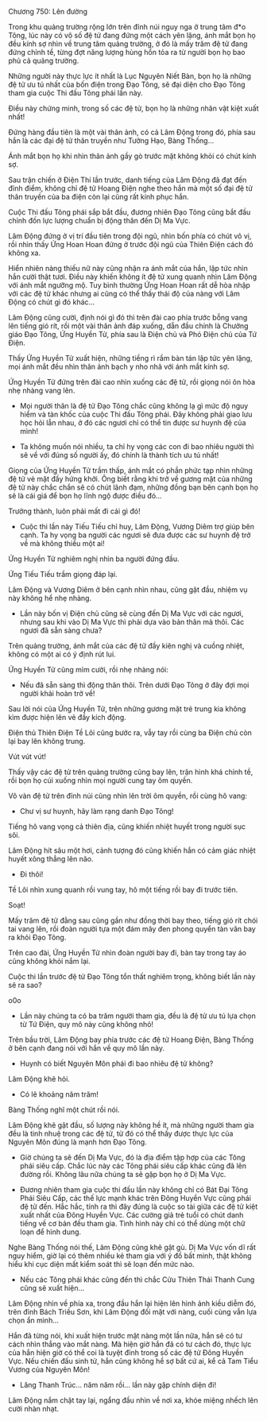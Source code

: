 




Chương 750: Lên đường


Trong khu quảng trường rộng lớn trên đỉnh núi nguy nga ở trung tâm đ*o Tông, lúc này có vô số đệ tử đang đứng một cách yên lặng, ánh mắt bọn họ đều kính sợ nhìn về trung tâm quảng trường, ở đó là mấy trăm đệ tử đang đứng chỉnh tề, từng đợt năng lượng hùng hồn tỏa ra từ người bọn họ bao phủ cả quảng trường.

Những người này thực lực ít nhất là Lục Nguyên Niết Bàn, bọn họ là những đệ tử ưu tú nhất của bốn điện trong Đạo Tông, sẽ đại diện cho Đạo Tông tham gia cuộc Thi đấu Tông phái lần này.

Điều này chứng minh, trong số các đệ tử, bọn họ là những nhân vật kiệt xuất nhất!

Đứng hàng đầu tiên là một vài thân ảnh, có cả Lâm Động trong đó, phía sau hắn là các đại đệ tử thân truyền như Tưởng Hạo, Bàng Thống…

Ánh mắt bọn họ khi nhìn thân ảnh gầy gò trước mặt không khỏi có chút kính sợ.

Sau trận chiến ở Điện Thí lần trước, danh tiếng của Lâm Động đã đạt đến đỉnh điểm, không chỉ đệ tử Hoang Điện nghe theo hắn mà một số đại đệ tử thân truyền của ba điện còn lại cũng rất kính phục hắn.

Cuộc Thi đấu Tông phái sắp bắt đầu, đương nhiên Đạo Tông cũng bắt đầu chỉnh đốn lực lượng chuẩn bị động thân đến Dị Ma Vực.

Lâm Động đứng ở vị trí đầu tiên trong đội ngũ, nhìn bốn phía có chút vô vị, rồi nhìn thấy Ứng Hoan Hoan đứng ở trước đội ngũ của Thiên Điện cách đó không xa.

Hiển nhiên nàng thiếu nữ này cũng nhận ra ánh mắt của hắn, lập tức nhìn hắn cười thật tươi. Điều này khiến không ít đệ tử xung quanh nhìn Lâm Động với ánh mắt ngưỡng mộ. Tuy bình thường Ứng Hoan Hoan rất dễ hòa nhập với các đệ tử khác nhưng ai cũng có thể thấy thái độ của nàng với Lâm Động có chút gì đó khác…

Lâm Động cũng cười, định nói gì đó thì trên đài cao phía trước bỗng vang lên tiếng gió rít, rồi một vài thân ảnh đáp xuống, dẫn đầu chính là Chưởng giáo Đạo Tông, Ứng Huyền Tử, phía sau là Điện chủ và Phó Điện chủ của Tứ Điện.

Thấy Ứng Huyền Tử xuất hiện, những tiềng rì rầm bàn tán lập tức yên lặng, mọi ánh mắt đều nhìn thân ảnh bạch y nho nhã với ánh mắt kính sợ.

Ứng Huyền Tử đứng trên đài cao nhìn xuống các đệ tử, rồi giọng nói ôn hòa nhẹ nhàng vang lên.

- Mọi người thân là đệ tử Đạo Tông chắc cũng không lạ gì mức độ nguy hiểm và tàn khốc của cuộc Thi đấu Tông phái. Đây không phải giao lưu học hỏi lẫn nhau, ở đó các ngươi chỉ có thể tin được sư huynh đệ của mình!

- Ta không muốn nói nhiều, ta chỉ hy vọng các con đi bao nhiêu người thì sẽ về với đúng số người ấy, đó chính là thành tích ưu tú nhất!

Giọng của Ứng Huyền Tử trầm thấp, ánh mắt có phần phức tạp nhìn những đệ tử vẻ mặt đầy hứng khởi. Ông biết rằng khi trở về gương mặt của những đệ tử này chắc chắn sẽ có chút lãnh đạm, những đồng bạn bên cạnh bọn họ sẽ là cái giá để bọn họ lĩnh ngộ được điều đó…

Trưởng thành, luôn phải mất đi cái gì đó!

- Cuộc thi lần này Tiếu Tiếu chỉ huy, Lâm Động, Vương Diêm trợ giúp bên cạnh. Ta hy vọng ba người các ngươi sẽ đưa được các sư huynh đệ trở về mà không thiếu một ai!

Ứng Huyền Tử nghiêm nghị nhìn ba người đứng đầu.

Ứng Tiếu Tiếu trầm giọng đáp lại.

Lâm Động và Vương Diêm ở bên cạnh nhìn nhau, cũng gật đầu, nhiệm vụ này không hề nhẹ nhàng.

- Lần này bốn vị Điện chủ cũng sẽ cùng đến Dị Ma Vực với các ngươi, nhưng sau khi vào Dị Ma Vực thì phải dựa vào bản thân mà thôi. Các ngươi đã sẵn sàng chưa?

Trên quảng trường, ánh mắt của các đệ tử đầy kiên nghị và cuồng nhiệt, không có một ai có ý định rút lui.

Ứng Huyền Tử cũng mỉm cười, rồi nhẹ nhàng nói:

- Nếu đã sẵn sàng thì động thân thôi. Trên dưới Đạo Tông ở đây đợi mọi người khải hoàn trở về!

Sau lời nói của Ứng Huyền Tử, trên những gương mặt trẻ trung kia không kìm được hiện lên vẻ đầy kích động.

Điện thủ Thiên Điện Tề Lôi cũng bước ra, vẫy tay rồi cùng ba Điện chủ còn lại bay lên không trung.

Vút vút vút!

Thấy vậy các đệ tử trên quảng trường cũng bay lên, trận hình khá chỉnh tề, rồi bọn họ cúi xuống nhìn mọi người cung tay ôm quyền.

Vô vàn đệ tử trên đỉnh núi cũng nhìn lên trời ôm quyền, rồi cùng hô vang:

- Chư vị sư huynh, hãy làm rạng danh Đạo Tông!

Tiếng hô vang vọng cả thiên địa, cũng khiến nhiệt huyết trong người sục sôi.

Lâm Động hít sâu một hơi, cảnh tượng đó cũng khiến hắn có cảm giác nhiệt huyết xông thẳng lên não.

- Đi thôi!

Tề Lôi nhìn xung quanh rồi vung tay, hô một tiếng rồi bay đi trước tiên.

Soạt!

Mấy trăm đệ tử đằng sau cũng gần như đồng thời bay theo, tiếng gió rít chói tai vang lên, rồi đoàn người tựa một đám mây đen phong quyển tàn vân bay ra khỏi Đạo Tông.

Trên cao đài, Ứng Huyền Tử nhìn đoàn người bay đi, bàn tay trong tay áo cũng không khỏi nắm lại.

Cuộc thi lần trước đệ tử Đạo Tông tổn thất nghiêm trọng, không biết lần này sẽ ra sao?

o0o

- Lần này chúng ta có ba trăm người tham gia, đều là đệ tử ưu tú lựa chọn từ Tứ Điện, quy mô này cũng không nhỏ!

Trên bầu trời, Lâm Động bay phía trước các đệ tử Hoang Điện, Bàng Thống ở bên cạnh đang nói với hắn về quy mô lần này.

- Huynh có biết Nguyên Môn phái đi bao nhiêu đệ tử không?

Lâm Động khẽ hỏi.

- Có lẽ khoảng năm trăm!

Bàng Thống nghĩ một chút rồi nói.

Lâm Động khẽ gật đầu, số lượng này không hề ít, mà những người tham gia đều là tinh nhuệ trong các đệ tử, từ đó có thể thấy được thực lực của Nguyên Môn đúng là mạnh hơn Đạo Tông.

- Giờ chúng ta sẽ đến Dị Ma Vực, đó là địa điểm tập hợp của các Tông phái siêu cấp. Chắc lúc này các Tông phái siêu cấp khác cũng đã lên đường rồi. Không lâu nữa chúng ta sẽ gặp bọn họ ở Dị Ma Vực.

- Đương nhiên tham gia cuộc thi đấu lần này không chỉ có Bát Đại Tông Phái Siêu Cấp, các thế lực mạnh khác trên Đông Huyền Vực cũng phái đệ tử đến. Hắc hắc, tính ra thì đây đúng là cuộc so tài giữa các đệ tử kiệt xuất nhất của Đông Huyền Vực. Các cường giả trẻ tuổi có chút danh tiếng về cơ bản đều tham gia. Tình hình này chỉ có thể dùng một chữ loạn để hình dung.

Nghe Bàng Thống nói thế, Lâm Động cũng khẽ gật gù. Dị Ma Vực vốn dĩ rất nguy hiểm, giờ lại có thêm nhiều kẻ tham gia với ý đồ bất minh, thật không hiểu khi cục diện mất kiểm soát thì sẽ loạn đến mức nào.

- Nếu các Tông phái khác cũng đến thì chắc Cửu Thiên Thái Thanh Cung cũng sẽ xuất hiện…

Lâm Động nhìn về phía xa, trong đầu hắn lại hiện lên hình ảnh kiều diễm đó, trên đỉnh Bách Triều Sơn, khi Lâm Động đối mặt với nàng, cuối cùng vẫn lựa chọn ẩn mình…

Hắn đã từng nói, khi xuất hiện trước mặt nàng một lần nữa, hắn sẽ có tư cách nhìn thẳng vào mắt nàng. Mà hiện giờ hắn đã có tư cách đó, thực lực của hắn hiện giờ có thể coi là tuyệt đỉnh trong số các đệ tử Đông Huyền Vực. Nếu chiến đấu sinh tử, hắn cũng không hề sợ bất cứ ai, kể cả Tam Tiểu Vương của Nguyên Môn!

- Lăng Thanh Trúc… năm năm rồi… lần này gặp chính diện đi!

Lâm Động nắm chặt tay lại, ngẩng đầu nhìn về nơi xa, khóe miệng nhếch lên cười nhàn nhạt.




